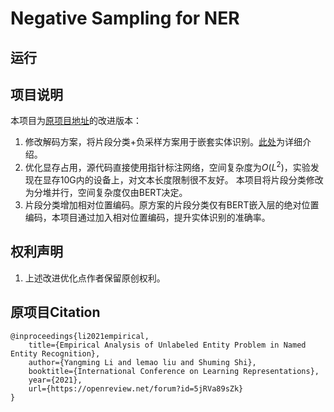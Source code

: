 # Negative Sampling for NER

## 运行

## 项目说明
本项目为[原项目地址](https://github.com/LeePleased/NegSampling-NER)的改进版本：
1. 修改解码方案，将片段分类+负采样方案用于嵌套实体识别。[此处](https://zhuanlan.zhihu.com/p/378684128)为详细介绍。
2. 优化显存占用，源代码直接使用指针标注网络，空间复杂度为$O(L^2)$，实验发现在显存10G内的设备上，对文本长度限制很不友好。
本项目将片段分类修改为分堆并行，空间复杂度仅由BERT决定。
3. 片段分类增加相对位置编码。原方案的片段分类仅有BERT嵌入层的绝对位置编码，本项目通过加入相对位置编码，提升实体识别的准确率。

## 权利声明
1. 上述改进优化点作者保留原创权利。

## 原项目Citation
```
@inproceedings{li2021empirical,
    title={Empirical Analysis of Unlabeled Entity Problem in Named Entity Recognition},
    author={Yangming Li and lemao liu and Shuming Shi},
    booktitle={International Conference on Learning Representations},
    year={2021},
    url={https://openreview.net/forum?id=5jRVa89sZk}
}
```
